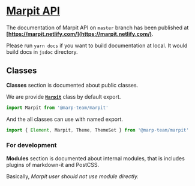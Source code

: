 # [Marpit API](https://marpit.netlify.com/)

The documentation of Marpit API on `master` branch has been published at **[https://marpit.netlify.com/](https://marpit.netlify.com/)**.

Please run `yarn docs` if you want to build documentation at local. It would build docs in `jsdoc` directory.

## Classes

**Classes** section is documented about public classes.

We are provide **[`Marpit`](Marpit.html)** class by default export.

```javascript
import Marpit from '@marp-team/marpit'
```

And the all classes can use with named export.

```javascript
import { Element, Marpit, Theme, ThemeSet } from '@marp-team/marpit'
```

### For development

**Modules** section is documented about internal modules, that is includes plugins of markdown-it and PostCSS.

Basically, _Marpit user should not use module directly._
